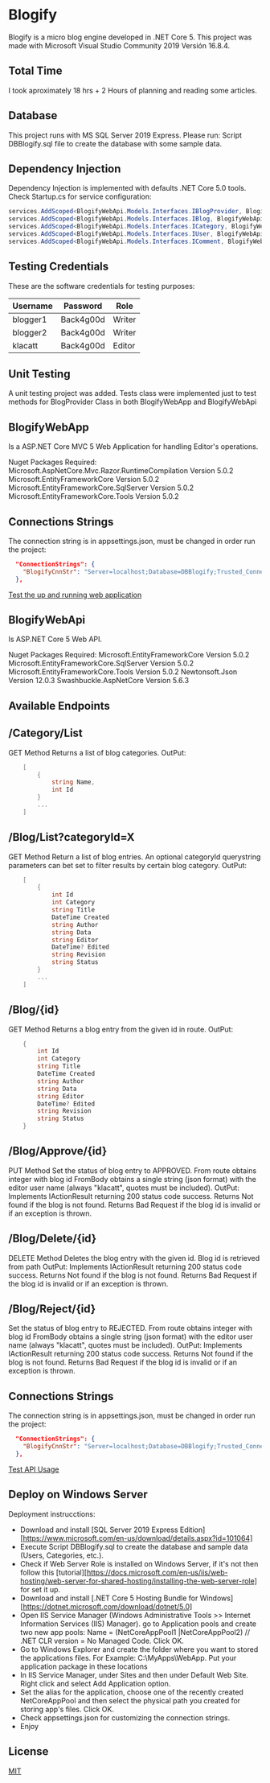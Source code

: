 # Blogify
Blogify is a micro blog engine developed in .NET Core 5. This project was made with 
Microsoft Visual Studio Community 2019 Versión 16.8.4.

## Total Time
I took aproximately 18 hrs + 2 Hours of planning and reading some articles.

## Database
This project runs with MS SQL Server 2019 Express. Please run: Script DBBlogify.sql file 
to create the database with some sample data.

## Dependency Injection
Dependency Injection is implemented with defaults .NET Core 5.0 tools. Check Startup.cs for service configuration:
``` C#
services.AddScoped<BlogifyWebApi.Models.Interfaces.IBlogProvider, BlogifyWebApi.Models.Providers.BlogProvider>();
services.AddScoped<BlogifyWebApi.Models.Interfaces.IBlog, BlogifyWebApi.Models.EF.Blog>();
services.AddScoped<BlogifyWebApi.Models.Interfaces.ICategory, BlogifyWebApi.Models.EF.Category>();
services.AddScoped<BlogifyWebApi.Models.Interfaces.IUser, BlogifyWebApi.Models.EF.User>();
services.AddScoped<BlogifyWebApi.Models.Interfaces.IComment, BlogifyWebApi.Models.EF.Comment>();
```

## Testing Credentials
These are the software credentials for testing purposes:

| Username | Password | Role |
| ------ | ------ | ------ |
| blogger1 | Back4g00d | Writer |
| blogger2 | Back4g00d | Writer |
| klacatt | Back4g00d | Editor |

## Unit Testing
A unit testing project was added. Tests class were implemented just to test methods 
for BlogProvider Class in both BlogifyWebApp and BlogifyWebApi

## BlogifyWebApp

Is a ASP.NET Core MVC 5 Web Application for handling Editor's operations.

Nuget Packages Required:
Microsoft.AspNetCore.Mvc.Razor.RuntimeCompilation Version 5.0.2
Microsoft.EntityFrameworkCore Version 5.0.2
Microsoft.EntityFrameworkCore.SqlServer Version 5.0.2
Microsoft.EntityFrameworkCore.Tools Version 5.0.2

## Connections Strings 
The connection string is in appsettings.json, must be changed in order run the project:
```json
  "ConnectionStrings": {
    "BlogifyCnnStr": "Server=localhost;Database=DBBlogify;Trusted_Connection=True;"
  },
```
[Test the up and running web application](http://blogify.southcentralus.cloudapp.azure.com/webapp)

## BlogifyWebApi
Is ASP.NET Core 5 Web API.

Nuget Packages Required:
Microsoft.EntityFrameworkCore Version 5.0.2
Microsoft.EntityFrameworkCore.SqlServer Version 5.0.2
Microsoft.EntityFrameworkCore.Tools Version 5.0.2
Newtonsoft.Json Version 12.0.3 
Swashbuckle.AspNetCore Version 5.6.3

## Available Endpoints
##  /Category/List
GET Method
Returns a list of blog categories. 
OutPut:
``` C#
	[
		{
			string Name,
			int Id 
		}
		...
	]
```

##  /Blog/List?categoryId=X
GET Method
Return a list of blog entries. An optional categoryId querystring parameters
can bet set to filter results by certain blog category.
OutPut:
``` C#
	[
		{
			int Id
			int Category
			string Title
			DateTime Created
			string Author
			string Data
			string Editor
			DateTime? Edited
			string Revision
			string Status
		}
		...
	]
```

##  /Blog/{id}
GET Method
Returns a blog entry from the given id in route.
OutPut:
``` C#
	{
		int Id
		int Category
		string Title
		DateTime Created
		string Author
		string Data
		string Editor
		DateTime? Edited
		string Revision
		string Status
	}
```
##  /Blog/Approve/{id}
PUT Method
Set the status of blog entry to APPROVED. From route obtains integer with blog id
FromBody obtains a single string (json format) with the editor user name (always "klacatt", quotes must be included).
OutPut: Implements IActionResult returning 200 status code success.
		Returns  Not found if the blog is not found. 
		Returns  Bad Request if the blog id is invalid or if an exception is thrown.
		
##  /Blog/Delete/{id}
DELETE Method
Deletes the blog entry with the given id. Blog id is retrieved from path
OutPut: Implements IActionResult returning 200 status code success.
		Returns  Not found if the blog is not found. 
		Returns  Bad Request if the blog id is invalid or if an exception is thrown.

##  /Blog/Reject/{id}
Set the status of blog entry to REJECTED. From route obtains integer with blog id
FromBody obtains a single string (json format) with the editor user name (always "klacatt", quotes must be included).
OutPut: Implements IActionResult returning 200 status code success.
		Returns  Not found if the blog is not found. 
		Returns  Bad Request if the blog id is invalid or if an exception is thrown.


## Connections Strings 
The connection string is in appsettings.json, must be changed in order run the project:
```json
  "ConnectionStrings": {
    "BlogifyCnnStr": "Server=localhost;Database=DBBlogify;Trusted_Connection=True;"
  },
```

[Test API Usage](http://blogify.southcentralus.cloudapp.azure.com/webapi)

## Deploy on Windows Server
Deployment instrucctions:

- Download and install [SQL Server 2019 Express Edition][https://www.microsoft.com/en-us/download/details.aspx?id=101064]
- Execute Script DBBlogify.sql to create the database and sample data (Users, Categories, etc.).
- Check if Web Server Role is installed on Windows Server, if it's not then follow this [tutorial][https://docs.microsoft.com/en-us/iis/web-hosting/web-server-for-shared-hosting/installing-the-web-server-role] for set it up.
- Download and install [.NET Core 5 Hosting Bundle for Windows][https://dotnet.microsoft.com/download/dotnet/5.0]
- Open IIS Service Manager (Windows Administrative Tools >> Internet Information Services (IIS) Manager).
  go to Application pools and create two new app pools: Name = (NetCoreAppPool1 |NetCoreAppPool2) // .NET CLR version = No Managed Code. Click OK.
- Go to Windows Explorer and create the folder where you want to stored the applications files. For Example: C:\\MyApps\WebApp\. Put your application package in these locations
- In IIS Service Manager, under Sites and then under Default Web Site. Right click and select Add Application option.
- Set the alias for the application, choose one of the recently created NetCoreAppPool and then select the physical path you created for storing app's files. Click OK.
- Check appsettings.json for customizing the connection strings.
- Enjoy


## License
[MIT](https://choosealicense.com/licenses/mit/)